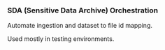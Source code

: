 ### SDA (Sensitive Data Archive) Orchestration

Automate ingestion and dataset to file id mapping.

Used mostly in testing environments.